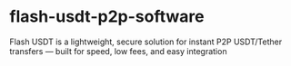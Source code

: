# flash-usdt-p2p-software
 Flash USDT is a lightweight, secure solution for instant P2P USDT/Tether transfers — built for speed, low fees, and easy integration
